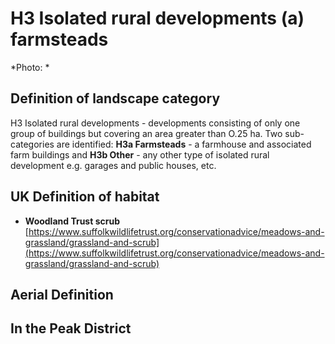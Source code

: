 # H3 Isolated rural developments (a) farmsteads


*Photo: *

## Definition of landscape category

H3 Isolated rural developments - developments consisting of only one group  of buildings but covering an area greater than O.25 ha. Two sub-categories are identified: **H3a Farmsteads** - a farmhouse and associated farm buildings and **H3b Other** - any other type of isolated rural development e.g. garages and public houses, etc.

## UK Definition of habitat

* **Woodland Trust scrub** [https://www.suffolkwildlifetrust.org/conservationadvice/meadows-and-grassland/grassland-and-scrub](https://www.suffolkwildlifetrust.org/conservationadvice/meadows-and-grassland/grassland-and-scrub)

## Aerial Definition



## In the Peak District
